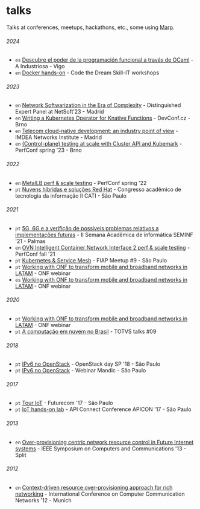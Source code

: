 # talks

Talks at conferences, meetups, hackathons, etc., some using [Marp](https://marp.app/).

###### 2024

- `es` [Descubre el poder de la programación funcional a través de OCaml](https://josecastillolema.github.io/industriosa-ocaml/) - A Industriosa - Vigo
- `en` [Docker hands-on](https://josecastillolema.github.io/codethedream/) - Code the Dream Skill-IT workshops

###### 2023

- `en` [Network Softwarization in the Era of Complexity](https://josecastillolema.github.io/netsoft23/) - Distinguished Expert Panel at NetSoft’23 - Madrid
- `en` [Writing a Kubernetes Operator for Knative Functions](https://josecastillolema.github.io/devconf23/) - DevConf.cz - Brno
- `en` [Telecom cloud-native development: an industry point of view](https://josecastillolema.github.io/imdea/) - IMDEA Networks Institute - Madrid
- `en` [(Control-plane) testing at scale with Cluster API and Kubemark](https://josecastillolema.github.io/perfcon23/) - PerfConf spring '23 - Brno

###### 2022

- `en` [MetalLB perf & scale testing](https://josecastillolema.github.io/perfcon22/) - PerfConf spring '22
- `pt` [Nuvens híbridas e soluções Red Hat](https://josecastillolema.github.io/cati22/) - Congresso acadêmico de tecnologia da informação II CATI - São Paulo

###### 2021

- `pt` [5G, 6G e a verifição de possíveis problemas relativos a implementações futuras](https://josecastillolema.github.io/seminf21/) - II Semana Acadêmica de informática SEMINF '21 - Palmas
- `en` [OVN Intelligent Container Network Interface 2 perf & scale testing](https://josecastillolema.github.io/perfcon21/) - PerfConf fall '21
- `pt` [Kubernetes & Service Mesh](https://josecastillolema.github.io/fiap-meetup/) - FIAP Meetup #9 - São Paulo
- `pt` [Working with ONF to transform mobile and broadband networks in LATAM](https://josecastillolema.github.io/onf-webinar-21/) - ONF webinar
- `es` [Working with ONF to transform mobile and broadband networks in LATAM](https://josecastillolema.github.io/onf-webinar-21/) - ONF webinar

###### 2020

- `pt` [Working with ONF to transform mobile and broadband networks in LATAM](https://josecastillolema.github.io/onf-webinar/) - ONF webinar
- `pt` [A computação em nuvem no Brasil](https://josecastillolema.github.io/totvs-talks/) - TOTVS talks #09

###### 2018
- `pt` [IPv6 no OpenStack](https://josecastillolema.github.io/openstackday/) - OpenStack day SP '18 - São Paulo
- `pt` [IPv6 no OpenStack](https://josecastillolema.github.io/mandic-webinar/) - Webinar Mandic - São Paulo

###### 2017
- `pt` [Tour IoT](https://josecastillolema.github.io/futurecom17/) - Futurecom '17 - São Paulo
- `pt` [IoT hands-on lab](https://josecastillolema.github.io/apicon/) - API Connect Conference APICON '17 - São Paulo

###### 2013
- `en` [Over-provisioning centric network resource control in Future Internet systems](https://josecastillolema.github.io/iscc13/) - IEEE Symposium on Computers and Communications '13 - Split

###### 2012
- `en` [Context-driven resource over-provisioning approach for rich networking](https://josecastillolema.github.io/icccn12/) - International Conference on Computer Communication Networks '12 - Munich
